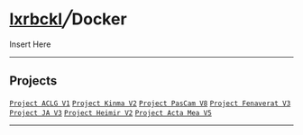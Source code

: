 # [lxrbckl](https://github.com/lxRbckl/lxRbckl/blob/main/README.md)╱Docker
<p align="justify">
Insert Here
</p>

---
## Projects
[`Project ACLG V1`](https://github.com/lxRbckl/Project-ACLG/tree/V1) 
[`Project Kinma V2`](https://github.com/lxRbckl/Project-Kinma/tree/V2)
[`Project PasCam V8`](https://github.com/lxRbckl/Project-PasCam/tree/V8)
[`Project Fenaverat V3`](https://github.com/lxRbckl/Project-Fenaverat/tree/V3)
[`Project JA V3`](https://github.com/lxRbckl/Project-JA/tree/V3)
[`Project Heimir V2`](https://github.com/lxRbckl/Project-Heimir/tree/V2) 
[`Project Acta Mea V5`](https://github.com/lxRbckl/Project-Acta-Mea/tree/V5)

---